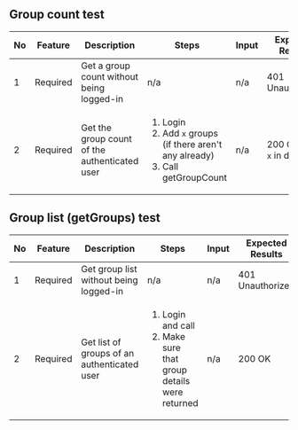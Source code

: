 ## Group count test
| No  | Feature  | Description                                   | Steps                                                                                                    | Input | Expected Results         |
| --- | -------- | --------------------------------------------- | -------------------------------------------------------------------------------------------------------- | ----- | ------------------------ |
| 1   | Required | Get a group count without being logged-in     | n/a                                                                                                      | n/a   | 401 Unauthorized         |
| 2   | Required | Get the group count of the authenticated user | <ol><li>Login</li><li>Add `x` groups (if there aren't any already)</li> <li>Call getGroupCount</li></ol> | n/a   | 200 OK, with `x` in data |

## Group list (getGroups) test
| No  | Feature  | Description                                 | Steps                                                                               | Input | Expected Results |
| --- | -------- | ------------------------------------------- | ----------------------------------------------------------------------------------- | ----- | ---------------- |
| 1   | Required | Get group list without being logged-in      | n/a                                                                                 | n/a   | 401 Unauthorized |
| 2   | Required | Get list of groups of an authenticated user | <ol><li>Login and call</li><li>Make sure that group details were returned</li></ol> | n/a   | 200 OK           |